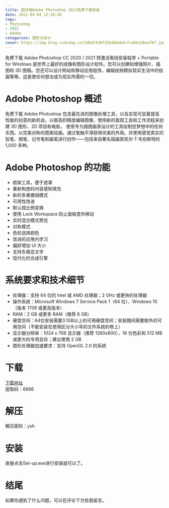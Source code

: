 ```yaml
---
title: 超详细Adobe Photoshop 2021免费下载安装
date: 2021-09-04 12:20:38
tags:
- Photoshop
- 2021
- Adobe
categories: 图形与设计
cover: https://img-blog.csdnimg.cn/3dbd7438f32b46beb4cfca6b1d6ea76f.jpg
---
```


免费下载 Adob​​e Photoshop CC 2020 / 2021 预激活离线安装程序 + Portable for Windows 是世界上最好的成像和图形设计软件。您可以创建和增强照片、插图和 3D 图稿。您还可以设计网站和移动应用程序。编辑视频模拟现实生活中的绘画等等。这是使任何想法成为现实所需的一切。

# Adobe Photoshop 概述
免费下载 Adob​​e Photoshop 包含最先进的图像处理工具，以及实现可显着提高性能的创意的新机会。以极高的精度编辑图像，使用新的直观工具和工作流程来创建 3D 图形、2D 项目和电影。
使用专为插图画家设计的工具绘制您梦想中的任何东西。以完美对称的图案绘画。通过笔触平滑获得优美的外观。并使用感觉真实的铅笔、钢笔、记号笔和画笔进行创作——包括来自著名插画家凯尔·T·韦伯斯特的 1,000 多种。

# Adobe Photoshop 的功能
- 框架工具，便于遮罩
- 重新构想的内容感知填充
- 新的多重撤销模式
- 可用性改进
- 默认按比例变换
- 使用 Lock Workspace 防止面板意外移动
- 实时混合模式预览
- 对称模式
- 色轮选择颜色
- 改进的应用内学习
- 偏好增加 UI 大小
- 支持东南亚文字
- 现代化的合成引擎

# 系统要求和技术细节
- 处理器：支持 64 位的 Intel 或 AMD 处理器；2 GHz 或更快的处理器
- 操作系统：Microsoft Windows 7 Service Pack 1（64 位）、Windows 10（版本 1709 或更高版本）
- RAM：2 GB 或更多 RAM（推荐 8 GB）
- 硬盘空间：64位安装需要3.1GB以上的可用硬盘空间；安装期间需要额外的可用空间（不能安装在使用区分大小写的文件系统的卷上）
- 显示器分辨率：1024 x 768 显示器（推荐 1280x800），16 位色彩和 512 MB 或更大的专用显存；建议使用 2 GB
- 图形处理器加速要求：支持 OpenGL 2.0 的系统

# 下载
[下载地址](https://pan.baidu.com/s/12ipJjIgxgm9cxgCOByV6oQ)   
 提取码：6666

# 解压
解压密码：ysh

# 安装
直接点击Set-up.exe进行安装就可以了。

# 结尾
如果你遇到了什么问题，可以在评论下方给我留言。
